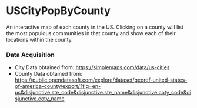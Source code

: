 # USCityPopByCounty
An interactive map of each county in the US. Clicking on a county will list the most populous communities in that county and show each of their locations within the county.

### Data Acquisition
  - City Data obtained from: https://simplemaps.com/data/us-cities
  - County Data obtained from: https://public.opendatasoft.com/explore/dataset/georef-united-states-of-america-county/export/?flg=en-us&disjunctive.ste_code&disjunctive.ste_name&disjunctive.coty_code&disjunctive.coty_name
